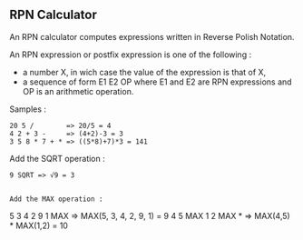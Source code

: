 ## RPN Calculator

An RPN calculator computes expressions written in Reverse Polish Notation.

An RPN expression or postfix expression is one of the following :

- a number X, in wich case the value of the expression is that of X,
- a sequence of form E1 E2 OP where E1 and E2 are RPN expressions and OP is an arithmetic operation.

Samples :

```
20 5 /        => 20/5 = 4
4 2 + 3 -     => (4+2)-3 = 3
3 5 8 * 7 + * => ((5*8)+7)*3 = 141
```

Add the SQRT operation :

```
9 SQRT => √9 = 3
```

```

Add the MAX operation :

```

5 3 4 2 9 1 MAX => MAX(5, 3, 4, 2, 9, 1) = 9
4 5 MAX 1 2 MAX * => MAX(4,5) * MAX(1,2) = 10

```

```
